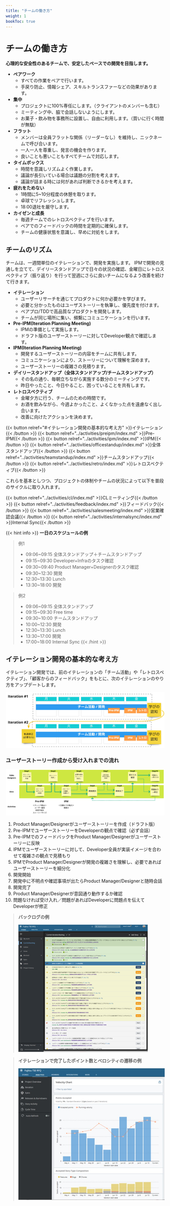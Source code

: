 ```yaml
---
title: "チームの働き方"
weight: 1
bookToc: true
---
```


# チームの働き方

**心理的な安全性のあるチームで、安定したペースでの開発を目指します。**

- **ペアワーク**
    - すべての作業をペアで行います。
    - 手戻り防止、情報シェア、スキルトランスファーなどの効果があります。
- **集中**
    - プロジェクトに100%専任にします。（クライアントのメンバーも含む）
    - ミーティング中、脇で会話しないようにします。
    - お菓子・飲み物を事務所に設置し、自由に利用します。（買いに行く時間が無駄）
- **フラット**
    - メンバーは全員フラットな関係（リーダーなし）を維持し、ニックネームで呼び合います。
    - 一人一人を尊重し、発言の機会を作ります。
    - 良いことも悪いこともすべてチームで対応します。
- **タイムボックス**
    - 時間を意識しリズムよく作業します。
    - 議論が長引いている場合は議題の分割を考えます。
    - 議論が詰まる時には何があれば判断できるかを考えます。
- **疲れをためない**
    - 1時間に5~10分程度の休憩を取ります。
    - 卓球でリフレッシュします。
    - 18:00退社を厳守します。
- **カイゼンと成長**
    - 毎週チームでのレトロスペクティブを行います。
    - ペアでのフィードバックの時間を定期的に確保します。
    - チームの健康状態を意識し、早めに対処をします。

## チームのリズム

チームは、一週間単位のイテレーションで、開発を実施します。
IPMで開発の見通しを立てて、デイリースタンドアップで日々の状況の確認、金曜日にレトロスペクティブ（振り返り）を行って翌週にさらに良いチームになるよう改善を続けて行きます。

- **イテレーション**
    - ユーザーリサーチを通じてプロダクトに何か必要かを学びます。
    - 必要と分かったものはユーザストーリーを執筆し、優先度を付けます。
    - ペアプロ/TDDで高品質なプロダクトを開発します。
    - チームが同じ場所に集い、頻繫にコミュニケーションを行います。
- **Pre-IPM(Iteration Planning Meeting)**
    - IPMの準備として実施します。
    - ドラフト版のユーザーストーリーに対してDeveloper観点で確認します。
- **IPM(Iteration Planning Meeting)**
    - 開発するユーザーストーリーの内容をチームに共有します。
    - コミュニケーションにより、ストーリーについて理解を深めます。
    - ユーザーストーリーの複雑さの見積ります。
- **デイリースタンドアップ（全体スタンドアップ/チームスタンドアップ）**
    - その名の通り、毎朝立ちながら実施する数分のミーティングです。
    - 昨日やったこと、今日やること、困っていることを共有します。
- **レトロスペクティブ**
    - 金曜夕方に行う、チームのための時間です。
    - お酒を飲みながら、今週よかったこと、よくなかった点を遠慮なく出し合います。
    - 改善に向けたアクションを決めます。

{{< button relref="#イテレーション開発の基本的な考え方" >}}イテレーション{{< /button >}}
{{< button relref="../activities/preipm/index.md" >}}Pre-IPM{{< /button >}}
{{< button relref="../activities/ipm/index.md" >}}IPM{{< /button >}}
{{< button relref="../activities/officestandup/index.md" >}}全体スタンドアップ{{< /button >}}
{{< button relref="../activities/teamstandup/index.md" >}}チームスタンドアップ{{< /button >}}
{{< button relref="../activities/retro/index.md" >}}レトロスペクティブ{{< /button >}}

これらを基本としつつ、プロジェクトの体制やチームの状況によって以下を普段のサイクルに取り入れます。

{{< button relref="../activities/cl/index.md" >}}CLミーティング{{< /button >}}
{{< button relref="../activities/feedback/index.md" >}}フィードバック{{< /button >}}
{{< button relref="../activities/salesmeeting/index.md" >}}営業確認会議{{< /button >}}
{{< button relref="../activities/internalsync/index.md" >}}Internal Sync{{< /button >}}

{{< hint info >}}
**一日のスケジュールの例**
> 例1
> - 09:06~09:15 全体スタンドアップ＋チームスタンドアップ
> - 09:15~09:30 Developer+Infraのタスク確認
> - 09:30~09:40 Product Manager+Designerのタスク確認
> - 09:30~12:30 開発
> - 12:30~13:30 Lunch
> - 13:30~18:00 開発

> 例2
> - 09:06~09:15 全体スタンドアップ
> - 09:15~09:30 Free time
> - 09:30~10:00 チームスタンドアップ
> - 10:00~12:30 開発
> - 12:30~13:30 Lunch
> - 13:30~17:00 開発
> - 17:00~18:00 Internal Sync
{{< /hint >}}

## イテレーション開発の基本的な考え方
イテレーション開発では、前のイテレーションの「チーム活動」や「レトロスペクティブ」、「顧客からのフィードバック」をもとに、次のイテレーションのやり方をアップデートします。

![developmentOverview](developmentOverview.jpg)

### ユーザーストーリー作成から受け入れまでの流れ

![developmentFlow](developmentFlow.jpg)

1. Product Manager/Designerがユーザーストーリーを作成（ドラフト版）
1. Pre-IPMでユーザーストーリーをDeveloperの観点で確認（必ず会話）
1. Pre-IPMでのフィードバックをProduct Manager/Designerがユーザーストーリーに反映
1. IPMでユーザーストーリーに対して、Developer全員が実装イメージを合わせて複雑さの観点で見積もり
1. IPMでProduct Manager/Designerが開発の複雑さを理解し、必要であればユーザーストーリーを細分化
1. 開発開始
1. 開発中に不明点や確認事項が出たらProduct Manager/Designerと随時会話
1. 開発完了
1. Product Manager/Designerが意図通り動作するか確認
1. 問題なければ受け入れ／問題があればDeveloperに問題点を伝えてDeveloperが修正

> **バックログの例**
>
> ![productbacklog1](productBackLog1.png)

> **イテレーションで完了したポイント数とベロシティの遷移の例**
>
> ![productbacklog2](productBackLog2.jpg)
